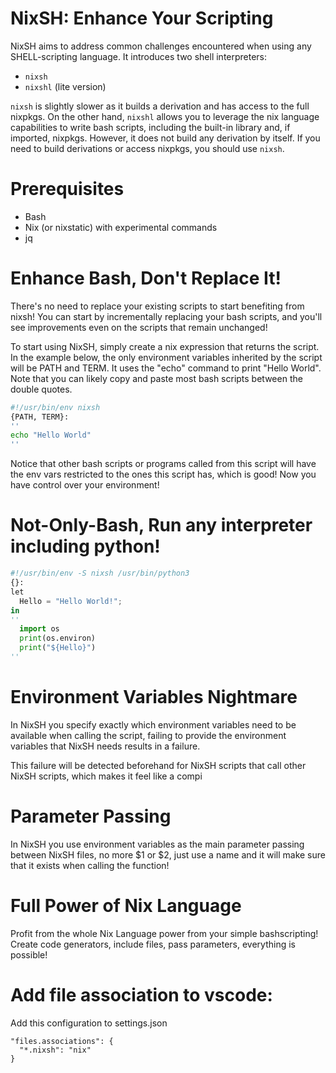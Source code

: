 # NixSH: Enhance Your Scripting

NixSH aims to address common challenges encountered when using any SHELL-scripting language. It introduces two shell interpreters:

- `nixsh`
- `nixshl` (lite version)

`nixsh` is slightly slower as it builds a derivation and has access to the full nixpkgs. On the other hand, `nixshl` allows you to leverage the nix language capabilities to write bash scripts, including the built-in library and, if imported, nixpkgs. However, it does not build any derivation by itself. If you need to build derivations or access nixpkgs, you should use `nixsh`.

# Prerequisites
- Bash
- Nix (or nixstatic) with experimental commands
- jq

# Enhance Bash, Don't Replace It!

There's no need to replace your existing scripts to start benefiting from nixsh! You can start by incrementally replacing your bash scripts, and you'll see improvements even on the scripts that remain unchanged!

To start using NixSH, simply create a nix expression that returns the script. In the example below, the only environment variables inherited by the script will be PATH and TERM. It uses the "echo" command to print "Hello World". Note that you can likely copy and paste most bash scripts between the double quotes.

```bash
#!/usr/bin/env nixsh
{PATH, TERM}:
''
echo "Hello World"
''
```

Notice that other bash scripts or programs called from this script will have the env vars restricted to the ones this script has, which is good! Now you have control over your environment!


# Not-Only-Bash, Run any interpreter including python!
```python
#!/usr/bin/env -S nixsh /usr/bin/python3
{}:
let 
  Hello = "Hello World!";
in
''
  import os
  print(os.environ)
  print("${Hello}")
''
```


# Environment Variables Nightmare
In NixSH you specify exactly which environment variables need to be available when calling the script,
failing to provide the environment variables that NixSH needs results in a failure.

This failure will be detected beforehand for NixSH scripts that call other NixSH scripts, which makes it feel like a compi 

# Parameter Passing
In NixSH you use environment variables as the main parameter passing between NixSH files, no more $1 or $2, just use a name and it will make sure that it exists when calling the function!

# Full Power of Nix Language
Profit from the whole Nix Language power from your simple bashscripting! 
Create code generators, include files, pass parameters, everything is possible!

# Add file association to vscode:

Add this configuration to settings.json

```
"files.associations": {
  "*.nixsh": "nix"
}
```